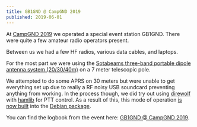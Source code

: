 ```yaml
---
title: GB1GND @ CampGND 2019
published: 2019-06-01
---
```


At [CampGND 2019](https://scottishconsulate.org/campgnd2019/overview) we
operated a special event station GB1GND. There were quite a few amateur radio
operators present.

Between us we had a few HF radios, various data cables, and laptops.

For the most part we were using the [Sotabeams three-band portable dipole
antenna system
(20/30/40m)](https://www.sotabeams.co.uk/band-hopper-iii-three-band-linked-dipole/) on a 7 meter telescopic pole.

We attempted to do some APRS on 30 meters but were unable to get everything set
up due to really a RF noisy USB soundcard preventing anything from working. In
the process though, we did try out using
[direwolf](https://github.com/wb2osz/direwolf) with
[hamlib](https://hamlib.github.io/) for PTT control. As a result of this, this
mode of operation [is now
built](https://tracker.debian.org/news/1043302/accepted-direwolf-15dfsg-2-source-into-unstable/)
into the [Debian package](https://packages.debian.org/bullseye/direwolf).

You can find the logbook from the event here: [GB1GND @ CampGND 2019](/log/2019-gb1gnd-campgnd.adif).
